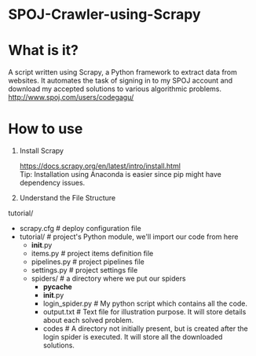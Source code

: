# SPOJ-Crawler-using-Scrapy

# What is it? 
A script written using Scrapy, a Python framework to extract data from websites. It automates the task of signing in to my SPOJ account and download my accepted solutions to various algorithmic problems. </br>
http://www.spoj.com/users/codegagu/

# How to use
1) Install Scrapy </br>

   https://docs.scrapy.org/en/latest/intro/install.html </br>
   Tip: Installation using Anaconda is easier since pip might have dependency issues. 

2) Understand the File Structure 

tutorial/</br>
   - scrapy.cfg                  # deploy configuration file</br>
   - tutorial/                   # project's Python module, we'll import our code from here</br>
      - __init__.py</br>
      - items.py                # project items definition file</br>
      - pipelines.py            # project pipelines file</br>
      - settings.py             # project settings file</br>
      - spiders/                # a directory where we put our spiders</br>
         - __pycache__</br>
         - __init__.py</br>
         - login_spider.py     # My python script which contains all the code.</br>
         - output.txt          # Text file for illustration purpose. It will store details about each solved problem.</br>
         - codes               # A directory not initially present, but is created after the login spider is executed. It will store all the downloaded solutions.</br>
                                
